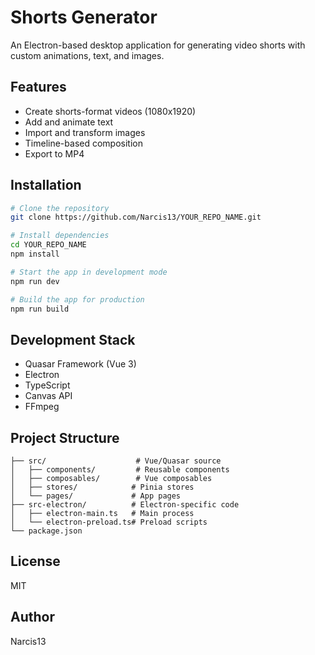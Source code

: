 # Shorts Generator

An Electron-based desktop application for generating video shorts with custom animations, text, and images.

## Features

- Create shorts-format videos (1080x1920)
- Add and animate text
- Import and transform images
- Timeline-based composition
- Export to MP4

## Installation

```bash
# Clone the repository
git clone https://github.com/Narcis13/YOUR_REPO_NAME.git

# Install dependencies
cd YOUR_REPO_NAME
npm install

# Start the app in development mode
npm run dev

# Build the app for production
npm run build
```

## Development Stack

- Quasar Framework (Vue 3)
- Electron
- TypeScript
- Canvas API
- FFmpeg

## Project Structure

```
├── src/                    # Vue/Quasar source
│   ├── components/         # Reusable components
│   ├── composables/        # Vue composables
│   ├── stores/            # Pinia stores
│   └── pages/             # App pages
├── src-electron/          # Electron-specific code
│   ├── electron-main.ts   # Main process
│   └── electron-preload.ts# Preload scripts
└── package.json
```

## License

MIT

## Author

Narcis13

